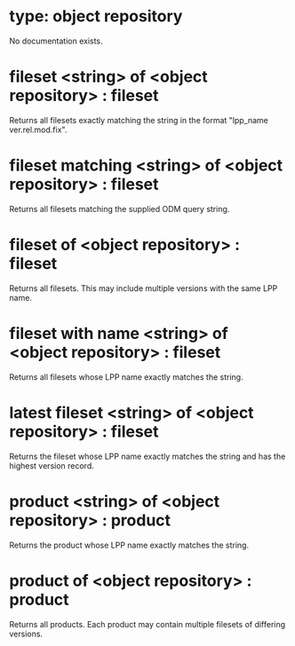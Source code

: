 # type: object repository

No documentation exists.

# fileset &lt;string&gt; of &lt;object repository&gt; : fileset

Returns all filesets exactly matching the string in the format "lpp_name ver.rel.mod.fix".

# fileset matching &lt;string&gt; of &lt;object repository&gt; : fileset

Returns all filesets matching the supplied ODM query string.

# fileset of &lt;object repository&gt; : fileset

Returns all filesets. This may include multiple versions with the same LPP name.

# fileset with name &lt;string&gt; of &lt;object repository&gt; : fileset

Returns all filesets whose LPP name exactly matches the string.

# latest fileset &lt;string&gt; of &lt;object repository&gt; : fileset

Returns the fileset whose LPP name exactly matches the string and has the highest version record.

# product &lt;string&gt; of &lt;object repository&gt; : product

Returns the product whose LPP name exactly matches the string.

# product of &lt;object repository&gt; : product

Returns all products. Each product may contain multiple filesets of differing versions.
